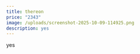 ```yaml
---
title: thereon
price: "2343"
image: /uploads/screenshot-2025-10-09-114925.png
description: yes
---
```

yes
